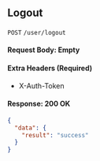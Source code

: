 ## Logout

`POST` `/user/logout`

#### Request Body: Empty

#### Extra Headers (Required)

* X-Auth-Token

#### Response: 200 OK

```json
{
  "data": {
    "result": "success"
  }
}
```
